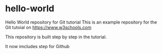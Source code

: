 # hello-world
Hello World repository for Git tutorial
This is an example repository for the Git tutoial on https://www.w3schools.com

This repository is built step by step in the tutorial.

It now imcludes step for Github
